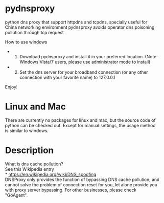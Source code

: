 # pydnsproxy
python dns proxy that support httpdns and tcpdns, specially useful for China networking environment
pydnsproxy avoids operator dns poisoning pollution through tcp request<br/>

 How to use windows<br/>

- 1. Download pydnsproxy and install it in your preferred location.  (Note: Windows Vista/7 users, please use administrator mode to install)

- 2. Set the dns server for your broadband connection (or any other connection with your favorite name) to 127.0.0.1

 Enjoy!

# Linux and Mac
There are currently no packages for linux and mac, but the source code of python can be checked out. Except for manual settings, the usage method is similar to windows.

# Description
What is dns cache pollution? <br/>
    See this Wikipedia entry <br/> 
    * https://en.wikipedia.org/wiki/DNS_spoofing <br/>
DNSProxy only provides the function of bypassing DNS cache pollution, and cannot solve the problem of connection reset for you, let alone provide you with proxy server bypassing.  For other businesses, please check "GoAgent".

